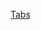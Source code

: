 <a href="https://github.com/headwirecom/coresites/wiki/Coresites-Components#tabs" target="blank">Tabs</a>